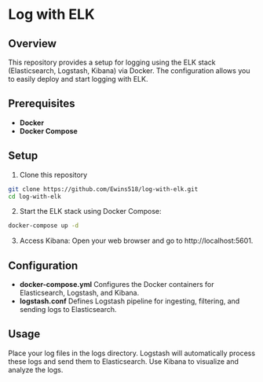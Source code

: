 # Log with ELK

## Overview
This repository provides a setup for logging using the ELK stack (Elasticsearch, Logstash, Kibana) via Docker.
The configuration allows you to easily deploy and start logging with ELK.

## Prerequisites
- **Docker**
- **Docker Compose**
  
## Setup

1. Clone this repository
```bash
git clone https://github.com/Ewins518/log-with-elk.git
cd log-with-elk
```

2. Start the ELK stack using Docker Compose:
```bash
docker-compose up -d
```

3. Access Kibana:
Open your web browser and go to http://localhost:5601.

## Configuration

- **docker-compose.yml** Configures the Docker containers for Elasticsearch, Logstash, and Kibana.
- **logstash.conf** Defines Logstash pipeline for ingesting, filtering, and sending logs to Elasticsearch.

## Usage
Place your log files in the logs directory. Logstash will automatically process these logs and send them to Elasticsearch. Use Kibana to visualize and analyze the logs.
